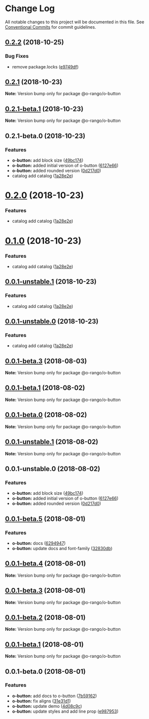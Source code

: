 # Change Log

All notable changes to this project will be documented in this file.
See [Conventional Commits](https://conventionalcommits.org) for commit guidelines.

## [0.2.2](https://github.com/o-rango/o-rango-components/compare/@o-rango/o-button@0.2.1...@o-rango/o-button@0.2.2) (2018-10-25)


### Bug Fixes

*  remove package.locks ([e9749df](https://github.com/o-rango/o-rango-components/commit/e9749df))





## [0.2.1](https://github.com/o-rango/o-rango-components/compare/@o-rango/o-button@0.2.1-beta.1...@o-rango/o-button@0.2.1) (2018-10-23)

**Note:** Version bump only for package @o-rango/o-button





## [0.2.1-beta.1](https://github.com/o-rango/o-rango-components/compare/@o-rango/o-button@0.2.1-beta.0...@o-rango/o-button@0.2.1-beta.1) (2018-10-23)

**Note:** Version bump only for package @o-rango/o-button





## 0.2.1-beta.0 (2018-10-23)


### Features

* **o-button:** add block size ([49bc174](https://github.com/ionic-team/stencil-component-starter/commit/49bc174))
* **o-button:** added initial version of o-button ([6127e66](https://github.com/ionic-team/stencil-component-starter/commit/6127e66))
* **o-button:** added rounded version ([0d217d0](https://github.com/ionic-team/stencil-component-starter/commit/0d217d0))
* catalog add catalog ([1a28e2e](https://github.com/ionic-team/stencil-component-starter/commit/1a28e2e))





# [0.2.0](https://github.com/ionic-team/stencil-component-starter/compare/@o-rango/o-button@0.0.1-beta.2...@o-rango/o-button@0.2.0) (2018-10-23)


### Features

* catalog add catalog ([1a28e2e](https://github.com/ionic-team/stencil-component-starter/commit/1a28e2e))





# [0.1.0](https://github.com/ionic-team/stencil-component-starter/compare/@o-rango/o-button@0.0.1-beta.2...@o-rango/o-button@0.1.0) (2018-10-23)


### Features

* catalog add catalog ([1a28e2e](https://github.com/ionic-team/stencil-component-starter/commit/1a28e2e))





## [0.0.1-unstable.1](https://github.com/ionic-team/stencil-component-starter/compare/@o-rango/o-button@0.0.1-beta.2...@o-rango/o-button@0.0.1-unstable.1) (2018-10-23)


### Features

* catalog add catalog ([1a28e2e](https://github.com/ionic-team/stencil-component-starter/commit/1a28e2e))





## [0.0.1-unstable.0](https://github.com/ionic-team/stencil-component-starter/compare/@o-rango/o-button@0.0.1-beta.2...@o-rango/o-button@0.0.1-unstable.0) (2018-10-23)


### Features

* catalog add catalog ([1a28e2e](https://github.com/ionic-team/stencil-component-starter/commit/1a28e2e))





<a name="0.0.1-beta.3"></a>
## [0.0.1-beta.3](https://github.com/ionic-team/stencil-component-starter/compare/@o-rango/o-button@0.0.1-beta.2...@o-rango/o-button@0.0.1-beta.3) (2018-08-03)

**Note:** Version bump only for package @o-rango/o-button





<a name="0.0.1-beta.1"></a>
## [0.0.1-beta.1](https://github.com/ionic-team/stencil-component-starter/compare/@o-rango/o-button@0.0.1-beta.0...@o-rango/o-button@0.0.1-beta.1) (2018-08-02)

**Note:** Version bump only for package @o-rango/o-button





<a name="0.0.1-beta.0"></a>
## [0.0.1-beta.0](https://github.com/ionic-team/stencil-component-starter/compare/@o-rango/o-button@0.0.1-unstable.1...@o-rango/o-button@0.0.1-beta.0) (2018-08-02)

**Note:** Version bump only for package @o-rango/o-button





<a name="0.0.1-unstable.1"></a>
## [0.0.1-unstable.1](https://github.com/ionic-team/stencil-component-starter/compare/@o-rango/o-button@0.0.1-unstable.0...@o-rango/o-button@0.0.1-unstable.1) (2018-08-02)

**Note:** Version bump only for package @o-rango/o-button





<a name="0.0.1-unstable.0"></a>
## 0.0.1-unstable.0 (2018-08-02)


### Features

* **o-button:** add block size ([49bc174](https://github.com/ionic-team/stencil-component-starter/commit/49bc174))
* **o-button:** added initial version of o-button ([6127e66](https://github.com/ionic-team/stencil-component-starter/commit/6127e66))
* **o-button:** added rounded version ([0d217d0](https://github.com/ionic-team/stencil-component-starter/commit/0d217d0))





<a name="0.0.1-beta.5"></a>
## [0.0.1-beta.5](https://github.com/ionic-team/stencil-component-starter/compare/@o-rango/o-button@0.0.1-beta.4...@o-rango/o-button@0.0.1-beta.5) (2018-08-01)


### Features

* **o-button:** docs ([6294947](https://github.com/ionic-team/stencil-component-starter/commit/6294947))
* **o-button:** update docs and font-family ([32830db](https://github.com/ionic-team/stencil-component-starter/commit/32830db))





<a name="0.0.1-beta.4"></a>
## [0.0.1-beta.4](https://github.com/ionic-team/stencil-component-starter/compare/@o-rango/o-button@0.0.1-beta.3...@o-rango/o-button@0.0.1-beta.4) (2018-08-01)

**Note:** Version bump only for package @o-rango/o-button





<a name="0.0.1-beta.3"></a>
## [0.0.1-beta.3](https://github.com/ionic-team/stencil-component-starter/compare/@o-rango/o-button@0.0.1-beta.2...@o-rango/o-button@0.0.1-beta.3) (2018-08-01)

**Note:** Version bump only for package @o-rango/o-button





<a name="0.0.1-beta.2"></a>
## [0.0.1-beta.2](https://github.com/ionic-team/stencil-component-starter/compare/@o-rango/o-button@0.0.1-beta.1...@o-rango/o-button@0.0.1-beta.2) (2018-08-01)

**Note:** Version bump only for package @o-rango/o-button





<a name="0.0.1-beta.1"></a>
## [0.0.1-beta.1](https://github.com/ionic-team/stencil-component-starter/compare/@o-rango/o-button@0.0.1-beta.0...@o-rango/o-button@0.0.1-beta.1) (2018-08-01)

**Note:** Version bump only for package @o-rango/o-button





<a name="0.0.1-beta.0"></a>
## 0.0.1-beta.0 (2018-08-01)


### Features

* **o-button:** add docs to o-button ([7b59162](https://github.com/ionic-team/stencil-component-starter/commit/7b59162))
* **o-button:** fix aligns ([31e31d1](https://github.com/ionic-team/stencil-component-starter/commit/31e31d1))
* **o-button:** update demo ([4d08c9c](https://github.com/ionic-team/stencil-component-starter/commit/4d08c9c))
* **o-button:** update styles and add line prop ([e987953](https://github.com/ionic-team/stencil-component-starter/commit/e987953))
